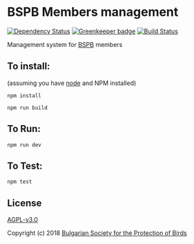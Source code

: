 # BSPB Members management

[![Dependency Status](https://david-dm.org/BspbOrg/members-web.svg?style=flat-square)](https://david-dm.org/BspbOrg/members-web)
[![Greenkeeper badge](https://badges.greenkeeper.io/BspbOrg/members-web.svg)](https://greenkeeper.io/)
[![Build Status](https://travis-ci.org/BspbOrg/members-web.svg?branch=master)](https://travis-ci.org/BspbOrg/members-web)

Management system for [BSPB](http://bspb.org/) members

## To install:
(assuming you have [node](http://nodejs.org/) and NPM installed)

`npm install`

`npm run build`


## To Run:
`npm run dev`

## To Test:
`npm test`

## License

[AGPL-v3.0](LICENSE)

Copyright (c) 2018 [Bulgarian Society for the Protection of Birds](http://bspb.org)
